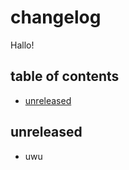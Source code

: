# changelog <!-- omit from toc -->

Hallo!

## table of contents <!-- omit from toc -->

- [unreleased](#unreleased)

## unreleased

- uwu

